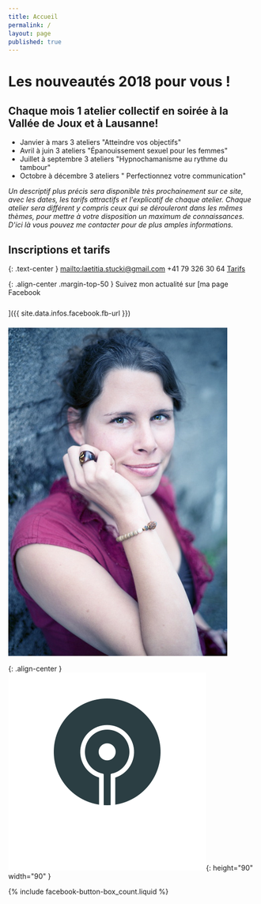 ```yaml
---
title: Accueil
permalink: /
layout: page
published: true
---
```


# Les nouveautés 2018 pour&nbsp;vous !

## Chaque mois 1 atelier collectif en soirée à la Vallée de Joux et à Lausanne!

- Janvier à mars 3 ateliers "Atteindre vos objectifs"
- Avril à juin 3 ateliers "Épanouissement sexuel pour les femmes"
- Juillet à septembre 3 ateliers "Hypnochamanisme au rythme du tambour"
- Octobre à décembre 3 ateliers " Perfectionnez votre communication"

*Un descriptif plus précis sera disponible très prochainement sur ce site, avec les dates, les tarifs attractifs et l'explicatif de chaque atelier. Chaque atelier sera différent y compris ceux qui se dérouleront dans les mêmes thèmes, pour mettre à votre disposition un maximum de connaissances. D'ici là vous pouvez me contacter pour de plus amples informations.*

## Inscriptions et tarifs

{: .text-center }
<mailto:laetitia.stucki@gmail.com>
<i class="fa fa-mobile"></i> +41 79 326 30 64
[Tarifs](http://laetitia-stucki.ch/tarifs/)

{: .align-center .margin-top-50 }
Suivez mon actualité sur
[ma page Facebook<br/><i style="font-size:30pt;" class="fa fa-facebook-official"></i>]({{ site.data.infos.facebook.fb-url }})

![Lætitia Stucki](./images/laetitia-stucki.jpg)

{: .align-center }
![logo](./images/logo-laetitia-stucki-anthracite.svg){: height="90" width="90" }

{% include facebook-button-box_count.liquid %}
